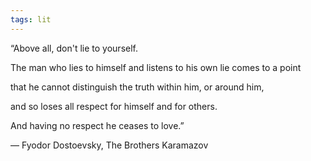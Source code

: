 ```yaml
---
tags: lit
---
```


“Above all, don't lie to yourself.

The man who lies to himself and listens to his own lie comes to a point

that he cannot distinguish the truth within him, or around him,

and so loses all respect for himself and for others.

And having no respect he ceases to love.”

― Fyodor Dostoevsky, The Brothers Karamazov
